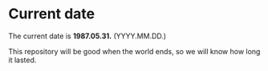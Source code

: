 # Current date

The current date is **1987.05.31.** (YYYY.MM.DD.)

This repository will be good when the world ends, so we will know how long it lasted.